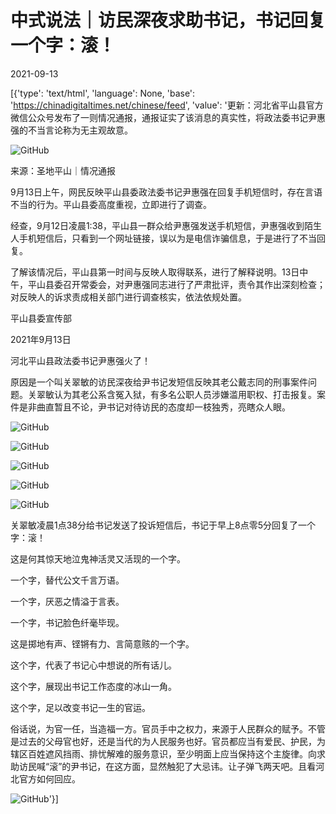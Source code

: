 # 中式说法｜访民深夜求助书记，书记回复一个字：滚！

2021-09-13

[{'type': 'text/html', 'language': None, 'base': 'https://chinadigitaltimes.net/chinese/feed', 'value': '更新：河北省平山县官方微信公众号发布了一则情况通报，通报证实了该消息的真实性，将政法委书记尹惠强的不当言论称为无主观故意。

![GitHub](https://chinadigitaltimes.net/chinese/files/2021/09/image-1631531882057.png)

来源：圣地平山｜情况通报



9月13日上午，网民反映平山县委政法委书记尹惠强在回复手机短信时，存在言语不当的行为。平山县委高度重视，立即进行了调查。

经查，9月12日凌晨1:38，平山县一群众给尹惠强发送手机短信，尹惠强收到陌生人手机短信后，只看到一个网址链接，误以为是电信诈骗信息，于是进行了不当回复。

了解该情况后，平山县第一时间与反映人取得联系，进行了解释说明。13日中午，平山县委召开常委会，对尹惠强同志进行了严肃批评，责令其作出深刻检查；对反映人的诉求责成相关部门进行调查核实，依法依规处置。

平山县委宣传部

2021年9月13日



河北平山县政法委书记尹惠强火了！

原因是一个叫关翠敏的访民深夜给尹书记发短信反映其老公戴志同的刑事案件问题。关翠敏认为其老公系含冤入狱，有多名公职人员涉嫌滥用职权、打击报复。案件是非曲直暂且不论，尹书记对待访民的态度却一枝独秀，亮瞎众人眼。

![GitHub](https://chinadigitaltimes.net/chinese/files/2021/09/post-670759-613f12c3ba28c.)

![GitHub](https://chinadigitaltimes.net/chinese/files/2021/09/post-670759-613f12c40f4b6.)

![GitHub](https://chinadigitaltimes.net/chinese/files/2021/09/post-670759-613f12c44aa69.)

![GitHub](https://chinadigitaltimes.net/chinese/files/2021/09/post-670759-613f12c47dd21.)

![GitHub](https://chinadigitaltimes.net/chinese/files/2021/09/post-670759-613f12c4b5ace.)

关翠敏凌晨1点38分给书记发送了投诉短信后，书记于早上8点零5分回复了一个字：滚！

这是何其惊天地泣鬼神活灵又活现的一个字。

一个字，替代公文千言万语。

一个字，厌恶之情溢于言表。

一个字，书记脸色纤毫毕现。

这是掷地有声、铿锵有力、言简意赅的一个字。

这个字，代表了书记心中想说的所有话儿。

这个字，展现出书记工作态度的冰山一角。

这个字，足以改变书记一生的官运。

俗话说，为官一任，当造福一方。官员手中之权力，来源于人民群众的赋予。不管是过去的父母官也好，还是当代的为人民服务也好。官员都应当有爱民、护民，为辖区百姓遮风挡雨、排忧解难的服务意识，至少明面上应当保持这个主旋律。向求助访民喊“滚”的尹书记，在这方面，显然触犯了大忌讳。让子弹飞两天吧。且看河北官方如何回应。

![GitHub](https://chinadigitaltimes.net/chinese/files/2021/09/image-1631523808872.png)'}]